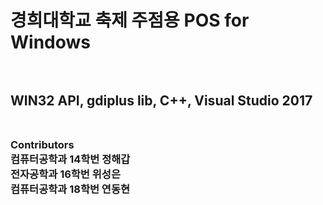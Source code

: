 # 경희대학교 축제 주점용 POS for Windows<br><br>
## WIN32 API, gdiplus lib, C++, Visual Studio 2017<br><br>
### Contributors<br>컴퓨터공학과 14학번 정해갑<br>전자공학과 16학번 위성은<br>컴퓨터공학과 18학번 연동현
